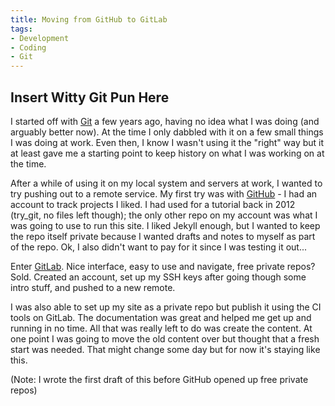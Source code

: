 ```yaml
---
title: Moving from GitHub to GitLab
tags:
- Development
- Coding
- Git
---
```


## Insert Witty Git Pun Here

I started off with [Git](https://www.git-scm.com/) a few years ago, having no idea what I was doing (and arguably better now). At the time I only dabbled with it on a few small things I was doing at work. Even then, I know I wasn't using it the "right" way but it at least gave me a starting point to keep history on what I was working on at the time.

After a while of using it on my local system and servers at work, I wanted to try pushing out to a remote service. My first try was with [GitHub](https://github.com/) - I had an account to track projects I liked. I had used for a tutorial back in 2012 (try_git, no files left though); the only other repo on my account was what I was going to use to run this site. I liked Jekyll enough, but I wanted to keep the repo itself private because I wanted drafts and notes to myself as part of the repo. Ok, I also didn't want to pay for it since I was testing it out...

Enter [GitLab](https://gitlab.com/). Nice interface, easy to use and navigate, free private repos? Sold. Created an account, set up my SSH keys after going though some intro stuff, and pushed to a new remote.

I was also able to set up my site as a private repo but publish it using the CI tools on GitLab. The documentation was great and helped me get up and running in no time. All that was really left to do was create the content. At one point I was going to move the old content over but thought that a fresh start was needed. That might change some day but for now it's staying like this.

(Note: I wrote the first draft of this before GitHub opened up free private repos)
